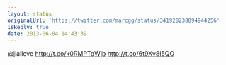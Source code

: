 ```yaml
---
layout: status
originalUrl: 'https://twitter.com/marcgg/status/341928238894944256'
isReply: true
date: 2013-06-04 14:43:39
---
```


@jlalleve http://t.co/k0RMPTqWjb http://t.co/6t9Xv8l5QO
